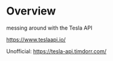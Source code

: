 # Overview

messing around with the Tesla API

https://www.teslaapi.io/

Unofficial: https://tesla-api.timdorr.com/
